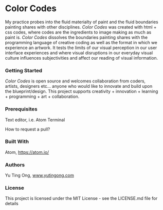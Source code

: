 # Color Codes

<p>My practice probes into the fluid materialty of paint and the fluid boundaries painting shares with other disciplines.
<i>Color Codes</i> was created with html + css codes, where codes are the ingredients to image making as much as paint is.
<i>Color Codes</i> dissolves the boundaries painting shares with the programming language of creative coding as well as the format in which we experience an artwork.
It tests the limits of our visual perception in our user interface experiences and where visual disruptions in our everyday visual culture influences subjectivities and affect our reading of visual information. </p>

<h3>Getting Started</h3>

<i>Color Codes</i> is open source and welcomes collaboration from coders, artists, designers etc... anyone who would like to innovate and build upon the blueprint/design.
This project supports creativity + innovation + learning + programming + art + collaboration.
<h3>Prerequisites</h3>

Text editor, i.e. Atom
Terminal

How to request a pull?

<h3>Built With</h3>

Atom, https://atom.io/


<h3>Authors</h3>

Yu Ting Ong, www.yutingong.com

<h3>License</h3>

This project is licensed under the MIT License - see the LICENSE.md file for details

